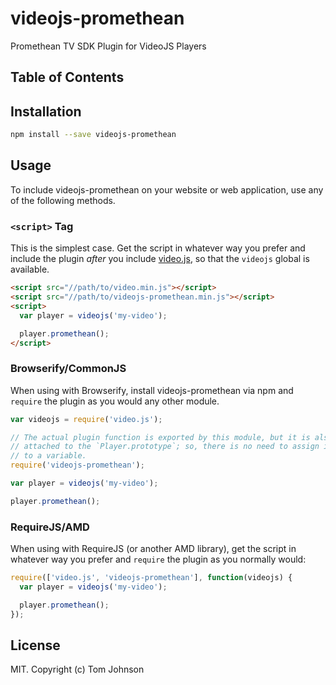 # videojs-promethean

Promethean TV SDK Plugin for VideoJS Players

## Table of Contents

<!-- START doctoc -->
<!-- END doctoc -->
## Installation

```sh
npm install --save videojs-promethean
```

## Usage

To include videojs-promethean on your website or web application, use any of the following methods.

### `<script>` Tag

This is the simplest case. Get the script in whatever way you prefer and include the plugin _after_ you include [video.js][videojs], so that the `videojs` global is available.

```html
<script src="//path/to/video.min.js"></script>
<script src="//path/to/videojs-promethean.min.js"></script>
<script>
  var player = videojs('my-video');

  player.promethean();
</script>
```

### Browserify/CommonJS

When using with Browserify, install videojs-promethean via npm and `require` the plugin as you would any other module.

```js
var videojs = require('video.js');

// The actual plugin function is exported by this module, but it is also
// attached to the `Player.prototype`; so, there is no need to assign it
// to a variable.
require('videojs-promethean');

var player = videojs('my-video');

player.promethean();
```

### RequireJS/AMD

When using with RequireJS (or another AMD library), get the script in whatever way you prefer and `require` the plugin as you normally would:

```js
require(['video.js', 'videojs-promethean'], function(videojs) {
  var player = videojs('my-video');

  player.promethean();
});
```

## License

MIT. Copyright (c) Tom Johnson


[videojs]: http://videojs.com/
